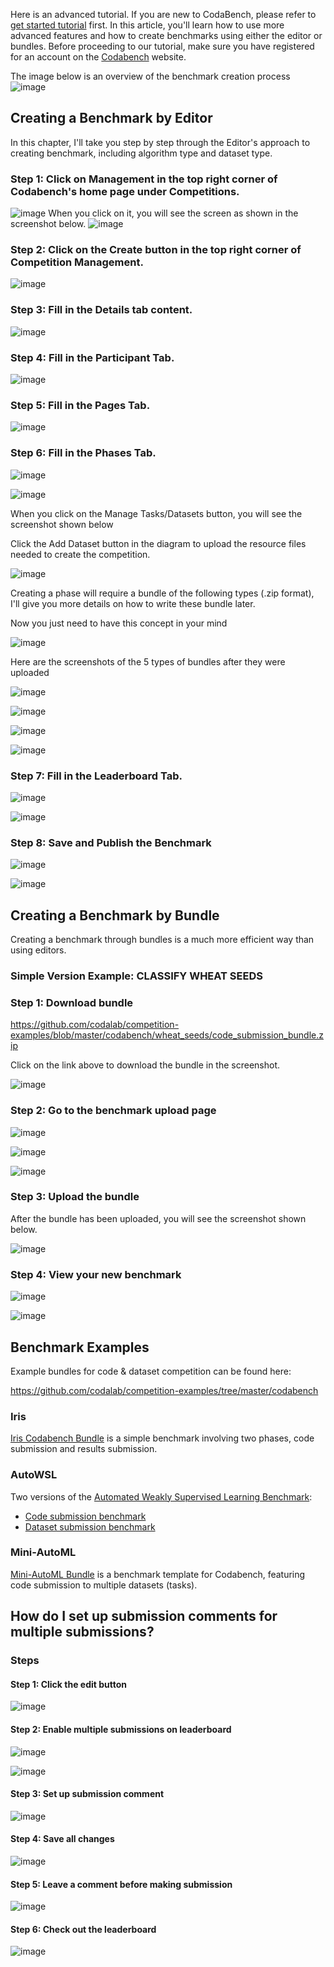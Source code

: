 
Here is an advanced tutorial. If you are new to CodaBench, please refer to [get started tutorial](Getting-started-with-Codabench.md) first.
In this article, you'll learn how to use more advanced features and how to create benchmarks using either the editor or bundles.
Before proceeding to our tutorial, make sure you have registered for an account on the [Codabench](https://www.codabench.org/) website.

The image below is an overview of the benchmark creation process
![image](../../_attachments/102429234-771d4b00-404d-11eb-9ec3-bc75d39d3194_17528513092407322.png)

## Creating a Benchmark by Editor

In this chapter, I'll take you step by step through the Editor's approach to creating benchmark, including algorithm type and dataset type.

### Step 1: Click on Management in the top right corner of Codabench's home page under Competitions.
![image](../../_attachments/102429989-a9c74380-404d-11eb-8b99-9e7829fe8678_17528513092920961.png)
When you click on it, you will see the screen as shown in the screenshot below.
![image](../../_attachments/102430225-b9468c80-404d-11eb-81f1-879138afad2c_175285130932125.png)

### Step 2: Click on the Create button in the top right corner of Competition Management.
![image](../../_attachments/102430591-d24f3d80-404d-11eb-8adf-1f562d2f9cb4_17528513093284764.png)

### Step 3: Fill in the Details tab content.

![image](../../_attachments/102431578-12aebb80-404e-11eb-8d07-d74e9de46280_17528513097437637.png)

### Step 4: Fill in the Participant Tab.

![image](../../_attachments/102431721-1d695080-404e-11eb-87a4-92a4b43b349c_1752851309399166.png)

### Step 5: Fill in the Pages Tab.

![image](../../_attachments/102431937-2c500300-404e-11eb-9a28-344f26d79013_17528513093988035.png)

### Step 6: Fill in the Phases Tab.

![image](../../_attachments/102432087-36720180-404e-11eb-9dda-a593d7a45af2_17528513094299598.png)

![image](../../_attachments/102432234-40940000-404e-11eb-8a3d-1e72b2688267_17528513094664094.png)

When you click on the Manage Tasks/Datasets button, you will see the screenshot shown below

Click the Add Dataset button in the diagram to upload the resource files needed to create the competition.

![image](../../_attachments/102432435-4d185880-404e-11eb-967f-1735f6a9f145_17528513094839308.png)

Creating a phase will require a bundle of the following types (.zip format), I'll give you more details on how to write these bundle later.

Now you just need to have this concept in your mind

![image](../../_attachments/102432573-56092a00-404e-11eb-9788-512586edd693_1752851309496168.png)

Here are the screenshots of the 5 types of bundles after they were uploaded

![image](../../_attachments/102432684-5e616500-404e-11eb-8b82-8ea332050cdf_17528513095790792.png)

![image](../../_attachments/102432819-67523680-404e-11eb-9032-b725058ffa3c_17528513102032712.png)

![image](../../_attachments/102432974-71743500-404e-11eb-95ef-84d39597a412_1752851309572427.png)

![image](../../_attachments/102433142-7b963380-404e-11eb-9ad0-035eb60d7f64_17528513096323566.png)

### Step 7: Fill in the Leaderboard Tab.

![image](../../_attachments/102433276-84870500-404e-11eb-8638-60eeab21fe8d_17528513096378942.png)

![image](../../_attachments/102433391-8c46a980-404e-11eb-871c-6d443be44062_1752851309654381.png)

### Step 8: Save and Publish the Benchmark

![image](../../_attachments/102433537-95377b00-404e-11eb-8649-57f70a830564_1752851309686341.png)

![image](../../_attachments/102433657-9cf71f80-404e-11eb-9aa0-d23cf595c7db_1752851309773052.png)



## Creating a Benchmark by Bundle

Creating a benchmark through bundles is a much more efficient way than using editors.

### Simple Version Example: CLASSIFY WHEAT SEEDS

### Step 1: Download bundle

https://github.com/codalab/competition-examples/blob/master/codabench/wheat_seeds/code_submission_bundle.zip

Click on the link above to download the bundle in the screenshot.

![image](../../_attachments/102433828-aa140e80-404e-11eb-9886-3f6960eb6a5e_17528513100792131.png)


### Step 2: Go to the benchmark upload page

![image](../../_attachments/102433943-b1d3b300-404e-11eb-9594-39de8566c6a0_17528513097862737.png)

![image](../../_attachments/102433960-bbf5b180-404e-11eb-8102-26c03d5084b8_17528513098046653.png)

![image](../../_attachments/102433974-c57f1980-404e-11eb-9b50-54b170755850_17528513098181317.png)


### Step 3: Upload the bundle

After the bundle has been uploaded, you will see the screenshot shown below.

![image](../../_attachments/102433995-ce6feb00-404e-11eb-95c9-2ed9e5d8bb54_1752851309822554.png)


### Step 4: View your new benchmark

![image](../../_attachments/102434012-d6c82600-404e-11eb-85dd-88338d7aa033_17528513098401737.png)

![image](../../_attachments/102434028-e182bb00-404e-11eb-9de8-002e4589db66_17528513099222646.png)



## Benchmark Examples

Example bundles for code & dataset competition can be found here:

https://github.com/codalab/competition-examples/tree/master/codabench

### Iris

[Iris Codabench Bundle](https://github.com/codalab/competition-examples/tree/master/codabench/iris) is a simple benchmark involving two phases, code submission and results submission.

### AutoWSL

Two versions of the [Automated Weakly Supervised Learning Benchmark](https://github.com/codalab/competition-examples/tree/master/codabench/autowsl):
- [Code submission benchmark](https://github.com/codalab/competition-examples/tree/master/codabench/autowsl/code_submission)
- [Dataset submission benchmark](https://github.com/codalab/competition-examples/tree/master/codabench/autowsl/dataset_submission)

### Mini-AutoML

[Mini-AutoML Bundle](https://github.com/codalab/competition-examples/tree/master/codabench/mini-automl) is a benchmark template for Codabench, featuring code submission to multiple datasets (tasks).


## How do I set up submission comments for multiple submissions?

### Steps

#### Step 1: Click the edit button

![image](../../_attachments/102434058-f5c6b800-404e-11eb-98e2-88ee12195d7a_17528513098936615.png)


#### Step 2: Enable multiple submissions on leaderboard

![image](../../_attachments/102434073-fcedc600-404e-11eb-859c-658fdc57bb37_17528513098851938.png)

![image](../../_attachments/102434089-04ad6a80-404f-11eb-9f70-faa80fa8b6ba_17528513099604332.png)

#### Step 3: Set up submission comment

![image](../../_attachments/102434105-0e36d280-404f-11eb-99b1-dae0127cb941_1752851309982288.png)

#### Step 4: Save all changes

![image](../../_attachments/102434120-168f0d80-404f-11eb-91e1-04f52a7dd77a_1752851309963938.png)

#### Step 5: Leave a comment before making submission

![image](../../_attachments/102434132-1d1d8500-404f-11eb-8370-11fe623f3d2f_17528513103749812.png)

#### Step 6: Check out the leaderboard

![image](../../_attachments/102434153-27d81a00-404f-11eb-9aea-86763cc0d631_17528513100395033.png)
